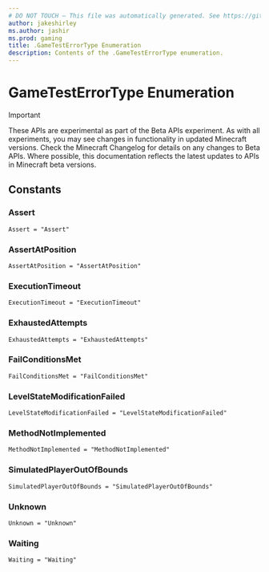 ```yaml
---
# DO NOT TOUCH — This file was automatically generated. See https://github.com/mojang/minecraftapidocsgenerator to modify descriptions, examples, etc.
author: jakeshirley
ms.author: jashir
ms.prod: gaming
title: .GameTestErrorType Enumeration
description: Contents of the .GameTestErrorType enumeration.
---
```

# GameTestErrorType Enumeration
>[!IMPORTANT]
>These APIs are experimental as part of the Beta APIs experiment. As with all experiments, you may see changes in functionality in updated Minecraft versions. Check the Minecraft Changelog for details on any changes to Beta APIs. Where possible, this documentation reflects the latest updates to APIs in Minecraft beta versions.
## Constants
### **Assert**
`Assert = "Assert"`
### **AssertAtPosition**
`AssertAtPosition = "AssertAtPosition"`
### **ExecutionTimeout**
`ExecutionTimeout = "ExecutionTimeout"`
### **ExhaustedAttempts**
`ExhaustedAttempts = "ExhaustedAttempts"`
### **FailConditionsMet**
`FailConditionsMet = "FailConditionsMet"`
### **LevelStateModificationFailed**
`LevelStateModificationFailed = "LevelStateModificationFailed"`
### **MethodNotImplemented**
`MethodNotImplemented = "MethodNotImplemented"`
### **SimulatedPlayerOutOfBounds**
`SimulatedPlayerOutOfBounds = "SimulatedPlayerOutOfBounds"`
### **Unknown**
`Unknown = "Unknown"`
### **Waiting**
`Waiting = "Waiting"`
